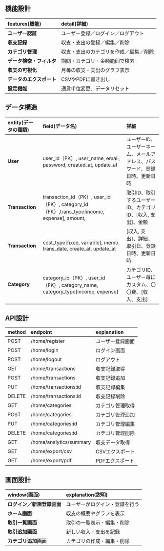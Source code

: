 ## 機能設計

| features(機能)      | detail(詳細)                    |
|:-------------------|:--------------------------------|
| **ユーザー認証**      | ユーザー登録／ログイン／ログアウト    |
| **収支記録**         | 収支・支出の登録／編集／削除         |
| **カテゴリ管理**       | 収支・支出のカテゴリを作成／編集／削除 |
| **データ検索・フィルタ** | 期間・カテゴリ・金額範囲で検索       |
| **収支の可視化**      | 月毎の収支・支出のグラフ表示         |
| **データのエクスポート** | CSVやPDFに書き出し                |
| **設定機能**         | 通貨単位変更、データリセット         |

## データ構造

| entity(データの種類)          | field(データ名)                      | 詳細                |
|:----------------------------|:------------------------------------|:------------------|
| **User**                    | user_id（PK）, user_name, email, password, created_at, update_at            | ユーザーID、ユーザーネーム、メールアドレス、パスワード、登録日時、更新日時  |
| **Transaction**             | transaction_id（PK）, user_id（FK）, category_id（FK）,trans_type[income, expense], amount,  | 取引ID、取引するユーザーID、カテゴリID、[収入, 支出]、金額  |
| **Transaction**             | cost_type[fixed, variable], memo, trans_date, create_at, update_at           | [収入, 支出]、詳細、取引日、登録日時、更新日時  |
| **Category**                | category_id（PK）, user_id（FK）, category_name, category_type[income, expense] |  カテゴリID、ユーザー毎にカスタム、〇〇費、[収入、支出]

## API設計

| method      | endpoint                | explanation            |
|:------------|:------------------------|:-----------------------|
| POST        | /home/register      | ユーザー登録画面          |
| POST        | /home/login         | ログイン画面             |
| POST        | /home/logout        | ログアウト               |
| GET         | /home/transactions       | 収支記録取得             |
| POST        | /home/transactions       | 収支記録追加             |
| PUT         | /home/transactions:id    | 収支記録編集             |
| DELETE      | /home/transactions:id    | 収支記録削除             |
| GET         | /home/categories         | カテゴリ管理取得          |
| POST        | /home/categories         | カテゴリ管理追加          |
| PUT         | /home/categories:id      | カテゴリ管理編集          |
| DELETE      | /home/categories:id      | カテゴリ管理削除          |
| GET         | /home/analytics/summary  | 収支データ取得            |
| GET         | /home/export/csv         | CSVエクスポート          |
| GET         | /home/export/pdf         | PDFエクスポート          |

## 画面設計

| window(画面)                  | explanation(説明)                   |
|:-----------------------------|:-----------------------------------|
| **ログイン／新規登録画面**        | ユーザーがログイン・登録を行う          |
| **ホーム画面**                  | 収支の概要やグラフを表示               |
| **取引一覧画面**                | 取引の一覧表示・編集・削除             | 
| **取引追加画面**                | 新しい収入・支出を記録                |
 | **カテゴリ追加画面**             | カテゴリの作成・編集・削除             |ß